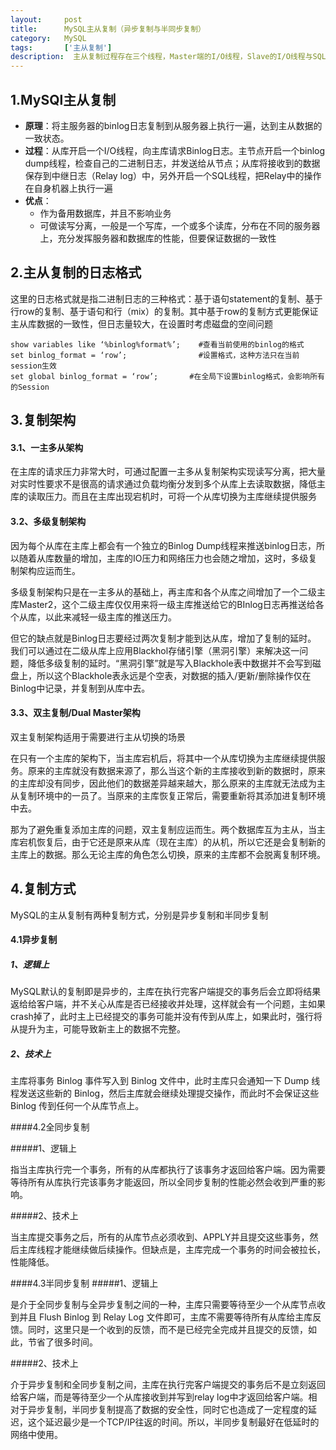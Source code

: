 ```yaml
---
layout:     post
title:      MySQL主从复制（异步复制与半同步复制）
category:   MySQL
tags:       ['主从复制']
description:  主从复制过程存在三个线程，Master端的I/O线程，Slave的I/O线程与SQL线程。Master端需要开启binlog日志，Slave端需要开启relaylog。
---
```


## 1.MySQl主从复制

- <b>原理</b>：将主服务器的binlog日志复制到从服务器上执行一遍，达到主从数据的一致状态。
- <b>过程</b>：从库开启一个I/O线程，向主库请求Binlog日志。主节点开启一个binlog dump线程，检查自己的二进制日志，并发送给从节点；从库将接收到的数据保存到中继日志（Relay log）中，另外开启一个SQL线程，把Relay中的操作在自身机器上执行一遍
- <b>优点</b>：
	- 作为备用数据库，并且不影响业务
	- 可做读写分离，一般是一个写库，一个或多个读库，分布在不同的服务器上，充分发挥服务器和数据库的性能，但要保证数据的一致性


## 2.主从复制的日志格式
这里的日志格式就是指二进制日志的三种格式：基于语句statement的复制、基于行row的复制、基于语句和行（mix）的复制。其中基于row的复制方式更能保证主从库数据的一致性，但日志量较大，在设置时考虑磁盘的空间问题

	show variables like ‘%binlog%format%’;    #查看当前使用的binlog的格式
	set binlog_format = ‘row’;                #设置格式，这种方法只在当前session生效
	set global binlog_format = ‘row’;       #在全局下设置binlog格式，会影响所有的Session


## 3.复制架构

#### 3.1、一主多从架构

在主库的请求压力非常大时，可通过配置一主多从复制架构实现读写分离，把大量对实时性要求不是很高的请求通过负载均衡分发到多个从库上去读取数据，降低主库的读取压力。而且在主库出现宕机时，可将一个从库切换为主库继续提供服务

#### 3.2、多级复制架构

<p>因为每个从库在主库上都会有一个独立的Binlog Dump线程来推送binlog日志，所以随着从库数量的增加，主库的IO压力和网络压力也会随之增加，这时，多级复制架构应运而生。<p>

<p>多级复制架构只是在一主多从的基础上，再主库和各个从库之间增加了一个二级主库Master2，这个二级主库仅仅用来将一级主库推送给它的BInlog日志再推送给各个从库，以此来减轻一级主库的推送压力。</p>
  
<p>但它的缺点就是Binlog日志要经过两次复制才能到达从库，增加了复制的延时。  我们可以通过在二级从库上应用Blackhol存储引擎（黑洞引擎）来解决这一问题，降低多级复制的延时。“黑洞引擎”就是写入Blackhole表中数据并不会写到磁盘上，所以这个Blackhole表永远是个空表，对数据的插入/更新/删除操作仅在Binlog中记录，并复制到从库中去。</p>

<h4>3.3、双主复制/Dual Master架构</h4>


<p>双主复制架构适用于需要进行主从切换的场景</p>

</p>在只有一个主库的架构下，当主库宕机后，将其中一个从库切换为主库继续提供服务。原来的主库就没有数据来源了，那么当这个新的主库接收到新的数据时，原来的主库却没有同步，因此他们的数据差异越来越大，那么原来的主库就无法成为主从复制环境中的一员了。当原来的主库恢复正常后，需要重新将其添加进复制环境中去。</p>

<p>那为了避免重复添加主库的问题，双主复制应运而生。两个数据库互为主从，当主库宕机恢复后，由于它还是原来从库（现在主库）的从机，所以它还是会复制新的主库上的数据。那么无论主库的角色怎么切换，原来的主库都不会脱离复制环境。</p>

## 4.复制方式
<p>MySQL的主从复制有两种复制方式，分别是异步复制和半同步复制</p>

#### 4.1异步复制

##### 1、逻辑上

<p>MySQL默认的复制即是异步的，主库在执行完客户端提交的事务后会立即将结果返给给客户端，并不关心从库是否已经接收并处理，这样就会有一个问题，主如果crash掉了，此时主上已经提交的事务可能并没有传到从库上，如果此时，强行将从提升为主，可能导致新主上的数据不完整。</p>

##### 2、技术上

<p>主库将事务 Binlog 事件写入到 Binlog 文件中，此时主库只会通知一下 Dump 线程发送这些新的 Binlog，然后主库就会继续处理提交操作，而此时不会保证这些 Binlog 传到任何一个从库节点上。</p>

####4.2全同步复制

#####1、逻辑上

<p>指当主库执行完一个事务，所有的从库都执行了该事务才返回给客户端。因为需要等待所有从库执行完该事务才能返回，所以全同步复制的性能必然会收到严重的影响。</p>

#####2、技术上

<p>当主库提交事务之后，所有的从库节点必须收到、APPLY并且提交这些事务，然后主库线程才能继续做后续操作。但缺点是，主库完成一个事务的时间会被拉长，性能降低。</p>

####4.3半同步复制
#####1、逻辑上

<p>是介于全同步复制与全异步复制之间的一种，主库只需要等待至少一个从库节点收到并且 Flush Binlog 到 Relay Log 文件即可，主库不需要等待所有从库给主库反馈。同时，这里只是一个收到的反馈，而不是已经完全完成并且提交的反馈，如此，节省了很多时间。</p>

#####2、技术上

<p>介于异步复制和全同步复制之间，主库在执行完客户端提交的事务后不是立刻返回给客户端，而是等待至少一个从库接收到并写到relay log中才返回给客户端。相对于异步复制，半同步复制提高了数据的安全性，同时它也造成了一定程度的延迟，这个延迟最少是一个TCP/IP往返的时间。所以，半同步复制最好在低延时的网络中使用。</p>